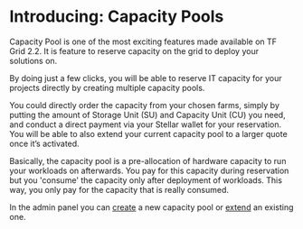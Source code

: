 # Introducing: Capacity Pools

Capacity Pool is one of the most exciting features made available on TF Grid 2.2. It is feature to reserve capacity on the grid to deploy your solutions on.

By doing just a few clicks, you will be able to reserve IT capacity for your projects directly by creating multiple capacity pools. 

You could directly order the capacity from your chosen farms, simply by putting the amount of Storage Unit (SU) and Capacity Unit (CU) you need, and conduct a direct payment via your Stellar wallet for your reservation. You will be able to also extend your current capacity pool to a larger quote once it’s activated.

Basically, the capacity pool is a pre-allocation of hardware capacity to run your workloads on afterwards. You pay for this capacity during reservation but you 'consume' the capacity only after deployment of workloads. This way, you only pay for the capacity that is really consumed. 

In the admin panel you can [create](3bot_capacity_new.md) a new capacity pool or [extend](./3bot_capacity_extend) an existing one.
